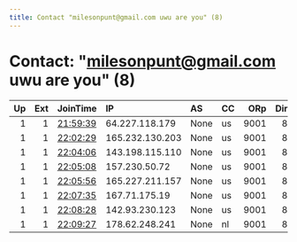 ```yaml
---
title: Contact "milesonpunt@gmail.com uwu are you" (8)
---
```


# Contact: "milesonpunt@gmail.com uwu are you" (8)

|   Up |   Ext | JoinTime                                                                                            | IP              | AS   | CC   |   ORp |   Dirp | OS    | Version   | Nickname     |   eFamMembers |
|-----:|------:|:----------------------------------------------------------------------------------------------------|:----------------|:-----|:-----|------:|-------:|:------|:----------|:-------------|--------------:|
|    1 |     1 | [21:59:39](https://metrics.torproject.org/rs.html#details/C78A4BD38054D2CF1E52F663AA84C2334F7F77C4) | 64.227.118.179  | None | us   |  9001 |     80 | Linux | 0.4.5.10  | simplerelay8 |             8 |
|    1 |     1 | [22:02:29](https://metrics.torproject.org/rs.html#details/63900DA51889439F6614150812E9B35F324EE11A) | 165.232.130.203 | None | us   |  9001 |     80 | Linux | 0.4.5.10  | simplerelay1 |             8 |
|    1 |     1 | [22:04:06](https://metrics.torproject.org/rs.html#details/5ED03AC1E7638F8C738357BE0698DAFBC0C44C26) | 143.198.115.110 | None | us   |  9001 |     80 | Linux | 0.4.5.10  | simplerelay2 |             8 |
|    1 |     1 | [22:05:08](https://metrics.torproject.org/rs.html#details/038D3F325E88342CAA517C5FDBFDFE9D20601F1A) | 157.230.50.72   | None | us   |  9001 |     80 | Linux | 0.4.5.10  | simplerelay3 |             8 |
|    1 |     1 | [22:05:56](https://metrics.torproject.org/rs.html#details/BF6F231D667DE216D4A7353532ED5CA1D3B2C26F) | 165.227.211.157 | None | us   |  9001 |     80 | Linux | 0.4.5.10  | simplerelay4 |             8 |
|    1 |     1 | [22:07:35](https://metrics.torproject.org/rs.html#details/0D8C7EA7B9C48C7DBFFFB6DAF0EFB54E7527D0E7) | 167.71.175.19   | None | us   |  9001 |     80 | Linux | 0.4.5.10  | simplerelay5 |             8 |
|    1 |     1 | [22:08:28](https://metrics.torproject.org/rs.html#details/7EBDF79CE145EBE1CDEA67AC17999A2C9C403634) | 142.93.230.123  | None | us   |  9001 |     80 | Linux | 0.4.5.10  | simplerelay6 |             8 |
|    1 |     1 | [22:09:27](https://metrics.torproject.org/rs.html#details/3CB0C3F12A9237F352D78C13B62735A721E1C09F) | 178.62.248.241  | None | nl   |  9001 |     80 | Linux | 0.4.5.10  | simplerelay7 |             8 |
